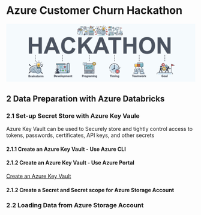 # Azure Customer Churn Hackathon

![hackathon design](../images/hackathon.jpg)

## 2 Data Preparation with Azure Databricks

### 2.1 Set-up Secret Store with Azure Key Vaule

Azure Key Vault can be used to Securely store and tightly control access to tokens, passwords, certificates, API keys, and other secrets

#### 2.1.1 Create an Azure Key Vault - Use Azure CLI


#### 2.1.2 Create an Azure Key Vault - Use Azure Portal
[Create an Azure Key Vault](https://docs.microsoft.com/en-us/azure/key-vault/quick-create-portal#create-a-vault)

#### 2.1.2 Create a Secret and Secret scope for Azure Storage Account

### 2.2 Loading Data from Azure Storage Account